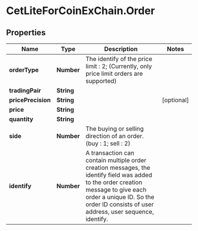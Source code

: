 # CetLiteForCoinExChain.Order

## Properties
Name | Type | Description | Notes
------------ | ------------- | ------------- | -------------
**orderType** | **Number** | The identify of the price limit : 2; (Currently, only price limit orders are supported) | 
**tradingPair** | **String** |  | 
**pricePrecision** | **String** |  | [optional] 
**price** | **String** |  | 
**quantity** | **String** |  | 
**side** | **Number** | The buying or selling direction of an order.(buy : 1; sell : 2) | 
**identify** | **Number** | A transaction can contain multiple order creation messages, the identify field was added to the order creation message to give each order a unique ID. So the order ID consists of user address, user sequence, identify. | 
